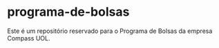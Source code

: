 # programa-de-bolsas
Este é um repositório reservado para o Programa de Bolsas da empresa Compass UOL.
